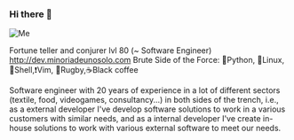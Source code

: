 ### Hi there 👋

![Me](https://avatars3.githubusercontent.com/u/18613131?s=460&u=8062fe4848f762736a45269d104c48f409bfc24d&v=4 "Me")

Fortune teller and conjurer lvl 80 (~ Software Engineer) http://dev.minoriadeunosolo.com Brute Side of the Force: :snake:Python, :penguin:Linux, :shell:Shell,:heavy_exclamation_mark:Vim, :rugby_football:Rugby,:coffee:Black coffee

Software engineer with 20 years of experience in a lot of different sectors (textile, food, videogames, consultancy...) in both sides of the trench, i.e., as a external developer I've develop software solutions to work in a various customers with similar needs, and as a internal developer I've create in-house solutions to work with various external software to meet our needs.
